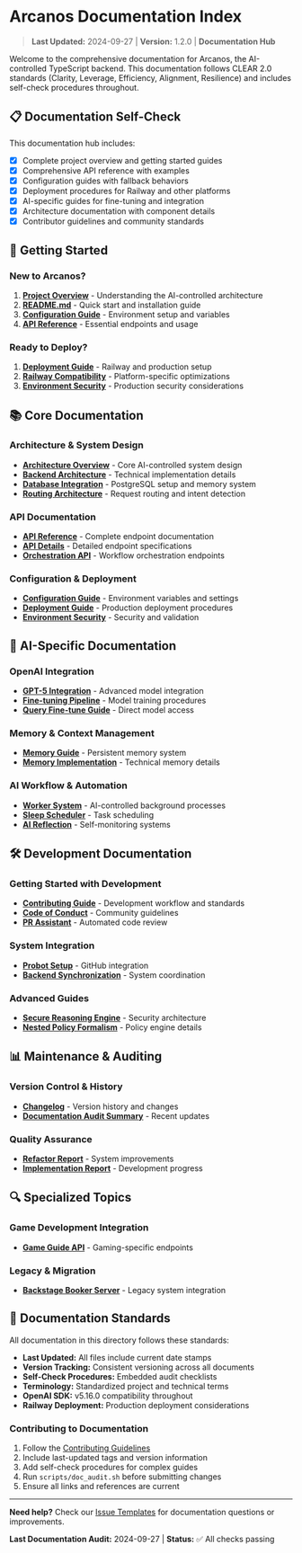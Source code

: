 # Arcanos Documentation Index

> **Last Updated:** 2024-09-27 | **Version:** 1.2.0 | **Documentation Hub**

Welcome to the comprehensive documentation for Arcanos, the AI-controlled TypeScript backend. This documentation follows CLEAR 2.0 standards (Clarity, Leverage, Efficiency, Alignment, Resilience) and includes self-check procedures throughout.

## 📋 Documentation Self-Check

This documentation hub includes:
- [x] Complete project overview and getting started guides
- [x] Comprehensive API reference with examples
- [x] Configuration guides with fallback behaviors
- [x] Deployment procedures for Railway and other platforms
- [x] AI-specific guides for fine-tuning and integration
- [x] Architecture documentation with component details
- [x] Contributor guidelines and community standards

## 🚀 Getting Started

### New to Arcanos?
1. **[Project Overview](arcanos-overview.md)** - Understanding the AI-controlled architecture
2. **[README.md](../README.md)** - Quick start and installation guide
3. **[Configuration Guide](CONFIGURATION.md)** - Environment setup and variables
4. **[API Reference](api/README.md)** - Essential endpoints and usage

### Ready to Deploy?
1. **[Deployment Guide](deployment/DEPLOYMENT.md)** - Railway and production setup
2. **[Railway Compatibility](../RAILWAY_COMPATIBILITY_GUIDE.md)** - Platform-specific optimizations
3. **[Environment Security](environment-security-overview.md)** - Production security considerations

## 📚 Core Documentation

### Architecture & System Design
- **[Architecture Overview](arcanos-overview.md)** - Core AI-controlled system design
- **[Backend Architecture](backend.md)** - Technical implementation details
- **[Database Integration](DATABASE_INTEGRATION.md)** - PostgreSQL setup and memory system
- **[Routing Architecture](ARCANOS_ROUTING_ARCHITECTURE.md)** - Request routing and intent detection

### API Documentation
- **[API Reference](api/README.md)** - Complete endpoint documentation
- **[API Details](api/API_REFERENCE.md)** - Detailed endpoint specifications
- **[Orchestration API](ORCHESTRATION_API.md)** - Workflow orchestration endpoints

### Configuration & Deployment  
- **[Configuration Guide](CONFIGURATION.md)** - Environment variables and settings
- **[Deployment Guide](deployment/DEPLOYMENT.md)** - Production deployment procedures
- **[Environment Security](environment-security-overview.md)** - Security and validation

## 🤖 AI-Specific Documentation

### OpenAI Integration
- **[GPT-5 Integration](GPT5_INTEGRATION_SUMMARY.md)** - Advanced model integration
- **[Fine-tuning Pipeline](ai-guides/FINETUNE_PIPELINE.md)** - Model training procedures
- **[Query Fine-tune Guide](ai-guides/QUERY_FINETUNE_GUIDE.md)** - Direct model access

### Memory & Context Management
- **[Memory Guide](pinned-memory-guide.md)** - Persistent memory system
- **[Memory Implementation](BACKEND_SYNC_IMPLEMENTATION.md)** - Technical memory details

### AI Workflow & Automation
- **[Worker System](ai-guides/)** - AI-controlled background processes
- **[Sleep Scheduler](ai-guides/SLEEP_SCHEDULER_IMPLEMENTATION.md)** - Task scheduling
- **[AI Reflection](ai-guides/AI_REFLECTION_SCHEDULER_GUIDE.md)** - Self-monitoring systems

## 🛠️ Development Documentation

### Getting Started with Development
- **[Contributing Guide](../CONTRIBUTING.md)** - Development workflow and standards
- **[Code of Conduct](../CODE_OF_CONDUCT.md)** - Community guidelines
- **[PR Assistant](PR_ASSISTANT_README.md)** - Automated code review

### System Integration
- **[Probot Setup](PROBOT_SETUP.md)** - GitHub integration
- **[Backend Synchronization](BACKEND_SYNC_IMPLEMENTATION.md)** - System coordination

### Advanced Guides
- **[Secure Reasoning Engine](secure-reasoning-engine.md)** - Security architecture
- **[Nested Policy Formalism](NESTED_POLICY_FORMALISM.md)** - Policy engine details

## 📊 Maintenance & Auditing

### Version Control & History
- **[Changelog](CHANGELOG.md)** - Version history and changes
- **[Documentation Audit Summary](DOCUMENTATION_AUDIT_SUMMARY.md)** - Recent updates

### Quality Assurance
- **[Refactor Report](refactor-report.md)** - System improvements
- **[Implementation Report](ARCANOS_IMPLEMENTATION.md)** - Development progress

## 🔍 Specialized Topics

### Game Development Integration
- **[Game Guide API](GAME_GUIDE_API.md)** - Gaming-specific endpoints

### Legacy & Migration
- **[Backstage Booker Server](BACKSTAGE_BOOKER_SERVER.md)** - Legacy system integration

## 📝 Documentation Standards

All documentation in this directory follows these standards:
- **Last Updated:** All files include current date stamps
- **Version Tracking:** Consistent versioning across all documents  
- **Self-Check Procedures:** Embedded audit checklists
- **Terminology:** Standardized project and technical terms
- **OpenAI SDK:** v5.16.0 compatibility throughout
- **Railway Deployment:** Production deployment considerations

### Contributing to Documentation
1. Follow the [Contributing Guidelines](../CONTRIBUTING.md)
2. Include last-updated tags and version information
3. Add self-check procedures for complex guides
4. Run `scripts/doc_audit.sh` before submitting changes
5. Ensure all links and references are current

---

**Need help?** Check our [Issue Templates](../.github/ISSUE_TEMPLATE/) for documentation questions or improvements.

**Last Documentation Audit:** 2024-09-27 | **Status:** ✅ All checks passing